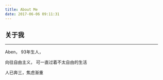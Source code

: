 ```yaml
---
title: About Me
date: 2017-06-06 09:11:31
---
```


## 关于我
----

Aben，
93年生人，

向往自由主义，
可一直过着不太自由的生活

人已奔三，焦虑渐重


